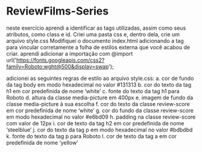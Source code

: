 # ReviewFilms-Series
neste exercício aprendi a identificar as tags utilizadas, assim como seus atributos, como class e id.
Criei uma pasta css e, dentro dela, crie um arquivo style.css
Modifiquei o documento index.html adicionando a tag <link> para vincular
corretamente a folha de estilos externa que você acabou de criar.
aprendi adicionar a importação com 
@import
url('https://fonts.googleapis.com/css2?family=Roboto:wght@500&display=swap');

adicionei as seguintes regras de estilo ao arquivo style.css:
a. cor de fundo da tag body em modo hexadecimal no valor #131313
b. cor do texto da tag h1 em cor predefinida de nome ‘white’
c. fonte do texto da tag h1 para Roboto
d. altura da classe media-picture em 400px
e. imagem de fundo da classe media-picture à sua escolha
f. cor do texto da classe review-score em cor predefinida de nome ‘white’
g. cor do fundo da classe review-score em modo hexadecimal no valor
#e6bd09
h. padding na classe review-score com valor de 12px
i. cor de texto da tag h2 em cor predefinida de nome ‘steelblue’
j. cor do texto da tag p em modo hexadecimal no valor #bdbdbd
k. fonte do texto da tag p para Roboto
l. cor de texto da tag a em cor predefinida de nome ‘yellow’
